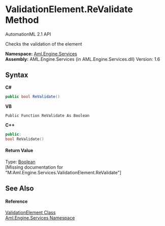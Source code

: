 # ValidationElement.ReValidate Method 
AutomationML 2.1 API 

Checks the validation of the element

**Namespace:**&nbsp;<a href="N_Aml_Engine_Services">Aml.Engine.Services</a><br />**Assembly:**&nbsp;AML.Engine.Services (in AML.Engine.Services.dll) Version: 1.6

## Syntax

**C#**<br />
``` C#
public bool ReValidate()
```

**VB**<br />
``` VB
Public Function ReValidate As Boolean
```

**C++**<br />
``` C++
public:
bool ReValidate()
```


#### Return Value
Type: <a href="https://docs.microsoft.com/dotnet/api/system.boolean" target="_parent" rel="noopener noreferrer">Boolean</a><br />\[Missing <returns> documentation for "M:Aml.Engine.Services.ValidationElement.ReValidate"\]

## See Also


#### Reference
<a href="T_Aml_Engine_Services_ValidationElement">ValidationElement Class</a><br /><a href="N_Aml_Engine_Services">Aml.Engine.Services Namespace</a><br />